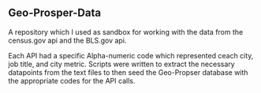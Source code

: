 Geo-Prosper-Data
----------------

A repository which I used as sandbox for working with the data from the census.gov api and the BLS.gov api. 

Each API had a specific Alpha-numeric code which represented ceach city, job title, and city metric.
Scripts were written to extract the necessary datapoints from the text files to then seed the Geo-Propser database
with the appropriate codes for the API calls. 
